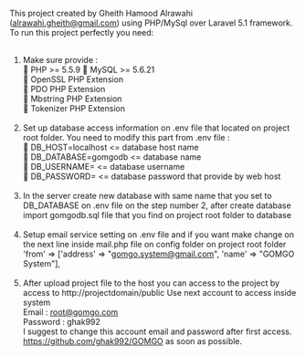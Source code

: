 
This project created by Gheith Hamood Alrawahi (alrawahi.gheith@gmail.com) using PHP/MySql over Laravel 5.1 framework. To run this project perfectly you need: 
<br><br>
1. Make sure provide : <br>
 PHP >= 5.5.9  MySQL >= 5.6.21 <br>
 OpenSSL PHP Extension <br>
 PDO PHP Extension <br>
 Mbstring PHP Extension <br>
 Tokenizer PHP Extension <br><br>
2. Set up database access information on .env file that located on project root folder. 
You need to modify this part from .env file : <br>
 DB_HOST=localhost   <= database host name <br>
 DB_DATABASE=gomgodb  <= database name <br>
 DB_USERNAME=  <= database username  <br>
 DB_PASSWORD=  <= database password that provide by web host <br><br>
3. In the server create new database with same name that you set to DB_DATABASE on .env file on the step number 2, after create database import gomgodb.sql file that you find on project root folder to database <br><br>
4. Setup email service setting on .env file and if you want make change on the next line inside mail.php file on config folder on project root folder  <br>
'from' => ['address' => "gomgo.system@gmail.com", 'name' => "GOMGO System"], <br><br>
5.  After upload project file to the host you can access to the project by access to http://projectdomain/public 
Use next account to access inside system  <br>
Email : root@gomgo.com  <br>
Password : ghak992 <br>
I suggest to change this account email and password after first access.  https://github.com/ghak992/GOMGO as soon as possible. 
